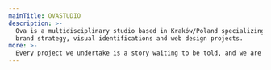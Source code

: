 ```yaml
---
mainTitle: OVASTUDIO
description: >-
  Ova is a multidisciplinary studio based in Kraków/Poland specializing in
  brand strategy, visual identifications and web design projects.
more: >-
  Every project we undertake is a story waiting to be told, and we are passionate about weaving narratives that resonate with your audience. With an unwavering commitment to quality and a keen eye for detail, we strive to exceed expectations and deliver designs that not only meet but surpass your vision.
---
```

